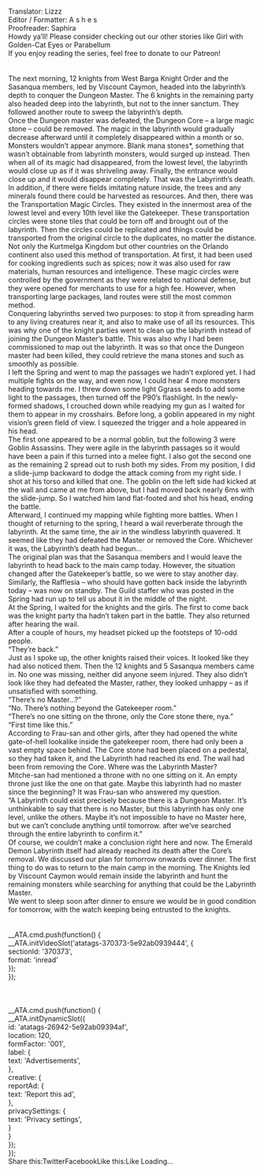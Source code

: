 <br/>
Translator: Lizzz<br/>
Editor / Formatter: A s h e s<br/>
Proofreader: Saphira<br/>
Howdy ya’ll! Please consider checking out our other stories like Girl with Golden-Cat Eyes or Parabellum<br/>
If you enjoy reading the series, feel free to donate to our Patreon!<br/>
<br/>
 <br/>
The next morning, 12 knights from West Barga Knight Order and the Sasanqua members, led by Viscount Caymon, headed into the labyrinth’s depth to conquer the Dungeon Master. The 6 knights in the remaining party also headed deep into the labyrinth, but not to the inner sanctum. They followed another route to sweep the labyrinth’s depth.<br/>
Once the Dungeon master was defeated, the Dungeon Core – a large magic stone – could be removed. The magic in the labyrinth would gradually decrease afterward until it completely disappeared within a month or so. Monsters wouldn’t appear anymore. Blank mana stones*, something that wasn’t obtainable from labyrinth monsters, would surged up instead. Then when all of its magic had disappeared, from the lowest level, the labyrinth would close up as if it was shriveling away. Finally, the entrance would close up and it would disappear completely. That was the Labyrinth’s death.<br/>
In addition, if there were fields imitating nature inside, the trees and any minerals found there could be harvested as resources. And then, there was the Transportation Magic Circles. They existed in the innermost area of the lowest level and every 10th level like the Gatekeeper. These transportation circles were stone tiles that could be torn off and brought out of the labyrinth. Then the circles could be replicated and things could be transported from the original circle to the duplicates, no matter the distance. Not only the Kurtmelga Kingdom but other countries on the Orlando continent also used this method of transportation. At first, it had been used for cooking ingredients such as spices; now it was also used for raw materials, human resources and intelligence. These magic circles were controlled by the government as they were related to national defense, but they were opened for merchants to use for a high fee. However, when transporting large packages, land routes were still the most common method.<br/>
Conquering labyrinths served two purposes: to stop it from spreading harm to any living creatures near it, and also to make use of all its resources. This was why one of the knight parties went to clean up the labyrinth instead of joining the Dungeon Master’s battle. This was also why I had been commissioned to map out the labyrinth. It was so that once the Dungeon master had been killed, they could retrieve the mana stones and such as smoothly as possible.<br/>
I left the Spring and went to map the passages we hadn’t explored yet. I had multiple fights on the way, and even now, I could hear 4 more monsters heading towards me. I threw down some light Ggrass seeds to add some light to the passages, then turned off the P90’s flashlight. In the newly-formed shadows, I crouched down while readying my gun as I waited for them to appear in my crosshairs. Before long, a goblin appeared in my night vision’s green field of view. I squeezed the trigger and a hole appeared in his head.<br/>
The first one appeared to be a normal goblin, but the following 3 were Goblin Assassins. They were agile in the labyrinth passages so it would have been a pain if this turned into a melee fight. I also got the second one as the remaining 2 spread out to rush both my sides. From my position, I did a slide-jump backward to dodge the attack coming from my right side. I shot at his torso and killed that one. The goblin on the left side had kicked at the wall and came at me from above, but I had moved back nearly 6ms with the slide-jump. So I watched him land flat-footed and shot his head, ending the battle.<br/>
Afterward, I continued my mapping while fighting more battles. When I thought of returning to the spring, I heard a wail reverberate through the labyrinth. At the same time, the air in the windless labyrinth quavered. It seemed like they had defeated the Master or removed the Core. Whichever it was, the Labyrinth’s death had begun…<br/>
The original plan was that the Sasanqua members and I would leave the labyrinth to head back to the main camp today. However, the situation changed after the Gatekeeper’s battle, so we were to stay another day. Similarly, the Rafflesia – who should have gotten back inside the labyrinth today – was now on standby. The Guild staffer who was posted in the Spring had run up to tell us about it in the middle of the night.<br/>
At the Spring, I waited for the knights and the girls. The first to come back was the knight party tha hadn’t taken part in the battle. They also returned after hearing the wail.<br/>
After a couple of hours, my headset picked up the footsteps of 10-odd people.<br/>
“They’re back.”<br/>
Just as I spoke up, the other knights raised their voices. It looked like they had also noticed them. Then the 12 knights and 5 Sasanqua members came in. No one was missing, neither did anyone seem injured. They also didn’t look like they had defeated the Master, rather, they looked unhappy – as if unsatisfied with something.<br/>
“There’s no Master…?”<br/>
“No. There’s nothing beyond the Gatekeeper room.”<br/>
“There’s no one sitting on the throne, only the Core stone there, nya.”<br/>
“First time like this.”<br/>
According to Frau-san and other girls, after they had opened the white gate-of-hell lookalike inside the gatekeeper room, there had only been a vast empty space behind. The Core stone had been placed on a pedestal, so they had taken it, and the Labyrinth had reached its end. The wail had been from removing the Core. Where was the Labyrinth Master?<br/>
Mitche-san had mentioned a throne with no one sitting on it. An empty throne just like the one on that gate. Maybe this labyrinth had no master since the beginning? It was Frau-san who answered my question.<br/>
“A Labyrinth could exist precisely because there is a Dungeon Master. It’s unthinkable to say that there is no Master, but this labyrinth has only one level, unlike the others. Maybe it’s not impossible to have no Master here, but we can’t conclude anything until tomorrow. after we’ve searched through the entire labyrinth to confirm it.”<br/>
Of course, we couldn’t make a conclusion right here and now. The Emerald Demon Labyrinth itself had already reached its death after the Core’s removal. We discussed our plan for tomorrow onwards over dinner. The first thing to do was to return to the main camp in the morning. The Knights led by Viscount Caymon would remain inside the labyrinth and hunt the remaining monsters while searching for anything that could be the Labyrinth Master.<br/>
We went to sleep soon after dinner to ensure we would be in good condition for tomorrow, with the watch keeping being entrusted to the knights.<br/>
<br/>
<br/>
            __ATA.cmd.push(function() {<br/>
                __ATA.initVideoSlot('atatags-370373-5e92ab0939444', {<br/>
                    sectionId: '370373',<br/>
                    format: 'inread'<br/>
                });<br/>
            });<br/>
        <br/>
 <br/>
<br/>
				__ATA.cmd.push(function() {<br/>
					__ATA.initDynamicSlot({<br/>
						id: 'atatags-26942-5e92ab09394af',<br/>
						location: 120,<br/>
						formFactor: '001',<br/>
						label: {<br/>
							text: 'Advertisements',<br/>
						},<br/>
						creative: {<br/>
							reportAd: {<br/>
								text: 'Report this ad',<br/>
							},<br/>
							privacySettings: {<br/>
								text: 'Privacy settings',<br/>
							}<br/>
						}<br/>
					});<br/>
				});<br/>
			Share this:TwitterFacebookLike this:Like Loading... 